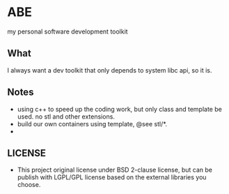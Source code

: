 # ABE
my personal software development toolkit


## What 

I always want a dev toolkit that only depends to system libc api, so it is. 


## Notes

* using c++ to speed up the coding work, but only class and template be used. no stl and other extensions. 
* build our own containers using template, @see stl/*.
* 


## LICENSE

* This project original license under BSD 2-clause license, but can be publish with LGPL/GPL license based on the external libraries you choose.
